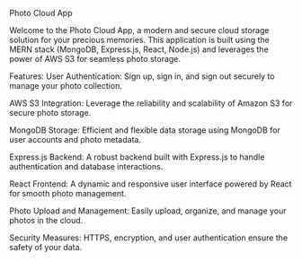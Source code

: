 Photo Cloud App



Welcome to the Photo Cloud App, a modern and secure cloud storage solution for your precious memories. This application is built using the MERN stack (MongoDB, Express.js, React, Node.js) and leverages the power of AWS S3 for seamless photo storage.

Features:
User Authentication: Sign up, sign in, and sign out securely to manage your photo collection.

AWS S3 Integration: Leverage the reliability and scalability of Amazon S3 for secure photo storage.

MongoDB Storage: Efficient and flexible data storage using MongoDB for user accounts and photo metadata.

Express.js Backend: A robust backend built with Express.js to handle authentication and database interactions.

React Frontend: A dynamic and responsive user interface powered by React for smooth photo management.

Photo Upload and Management: Easily upload, organize, and manage your photos in the cloud.

Security Measures: HTTPS, encryption, and user authentication ensure the safety of your data.


